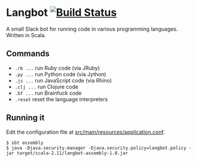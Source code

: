# Langbot [![Build Status](https://travis-ci.org/sluukkonen/langbot.png?branch=master)](https://travis-ci.org/sluukkonen/langbot)

A small Slack bot for running code in various programming languages. Written in Scala.

## Commands

* `.rb ...`  run Ruby code (via JRuby)
* `.py ...`  run Python code (via Jython)
* `.js ...`  run JavaScript code (via Rhino)
* `.clj ...` run Clojure code
* `.bf ...`  run Brainfuck code
* `.reset`   reset the language interpreters

## Running it

Edit the configuration file at [src/main/resources/application.conf](src/main/resources/application.conf).

```
$ sbt assembly
$ java -Djava.security.manager -Djava.security.policy=langbot.policy -jar target/scala-2.11/langbot-assembly-1.0.jar
```
